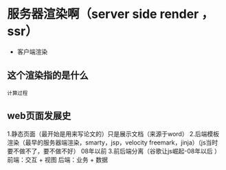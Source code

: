 # 服务器渲染啊（server side render ，ssr）

- 客户端渲染

## 这个渲染指的是什么
`计算过程`

## web页面发展史

1.静态页面（最开始是用来写论文的）只是展示文档（来源于word）
2.后端模板渲染（最早的服务器端渲染，smarty，jsp，velocity freemark，jinja）（js当时要不做不了，要不做不好） 08年以前
3.前后端分离（谷歌让js崛起-08年以后 ）
    前端：交互 + 视图
    后端：业务 + 数据